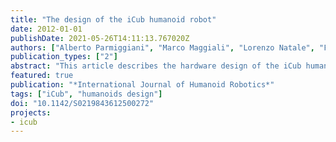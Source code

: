 ```yaml
---
title: "The design of the iCub humanoid robot"
date: 2012-01-01
publishDate: 2021-05-26T14:11:13.767020Z
authors: ["Alberto Parmiggiani", "Marco Maggiali", "Lorenzo Natale", "Francesco Nori", "Alexander Schmitz", "Nikos Tsagarakis", "Joseé Santos Viktor", "Francesco Becchi", "Giulio Sandini", "Giorgio Metta"]
publication_types: ["2"]
abstract: "This article describes the hardware design of the iCub humanoid robot. The iCub is an open-source humanoid robotic platform designed explicitly to support research in embodied cognition. This paper covers the mechanical and electronic design of the first release of the robot. A series upgrades developed for the second version of the robot (iCub2), which are aimed at the improvement of the mechanical and sensing performance, are also described."
featured: true
publication: "*International Journal of Humanoid Robotics*"
tags: ["iCub", "humanoids design"]
doi: "10.1142/S0219843612500272"
projects:
- icub
---
```

